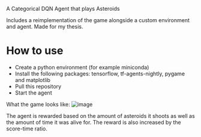 A Categorical DQN Agent that plays Asteroids

Includes a reimplementation of the game alongside a custom environment and agent.
Made for my thesis.

# How to use
- Create a python environment (for example miniconda)
- Install the following packages: tensorflow, tf-agents-nightly, pygame and matplotlib
- Pull this repository
- Start the agent

What the game looks like:
![image](https://github.com/PrinceAria/asteroids_ai/assets/124070450/4f93cf15-b771-4e67-9dc5-d4e255a699cc)

The agent is rewarded based on the amount of asteroids it shoots as well as the amount of time it was alive for.
The reward is also increased by the score-time ratio.
